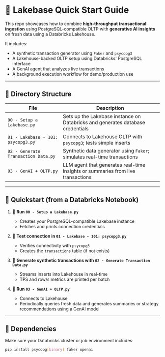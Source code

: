 # 🔄 Lakebase Quick Start Guide

This repo showcases how to combine **high-throughput transactional ingestion** using PostgreSQL-compatible OLTP with **generative AI insights** on fresh data using a Databricks Lakehouse.

It includes:
- A synthetic transaction generator using `Faker` and `psycopg3`
- A Lakehouse-backed OLTP setup using Databricks' PostgreSQL interface
- A GenAI agent that analyzes live transactions
- A background execution workflow for demo/production use

---

## 📁 Directory Structure

| File | Description |
|------|-------------|
| `00 - Setup a Lakebase.py` | Sets up the Lakebase instance on Databricks and generates database credentials |
| `01 - Lakebase - 101: psycopg3.py` | Connects to Lakehouse OLTP with `psycopg3`; tests simple inserts |
| `02 - Generate Transaction Data.py` | Synthetic data generator using `Faker`; simulates real-time transactions |
| `03 - GenAI + OLTP.py` | LLM agent that generates real-time insights or summaries from live transactions |

---

## 🚀 Quickstart (from a Databricks Notebook)

1. 🔑 **Run `00 - Setup a Lakebase.py`**  
   - Creates your PostgreSQL-compatible Lakebase instance  
   - Fetches and prints connection credentials

2. 🔗 **Test connection in `01 - Lakebase - 101: psycopg3.py`**  
   - Verifies connectivity with `psycopg3`
   - Creates the `transactions` table (if not exists)

3. 🧾 **Generate synthetic transactions with `02 - Generate Transaction Data.py`**  
   - Streams inserts into Lakehouse in real-time
   - TPS and row/s metrics are printed per batch

4. 🤖 **Run `03 - GenAI + OLTP.py`**  
   - Connects to Lakehouse
   - Periodically queries fresh data and generates summaries or strategy recommendations using a GenAI model

---

## 🧠 Dependencies

Make sure your Databricks cluster or job environment includes:

```bash
pip install psycopg[binary] faker openai
